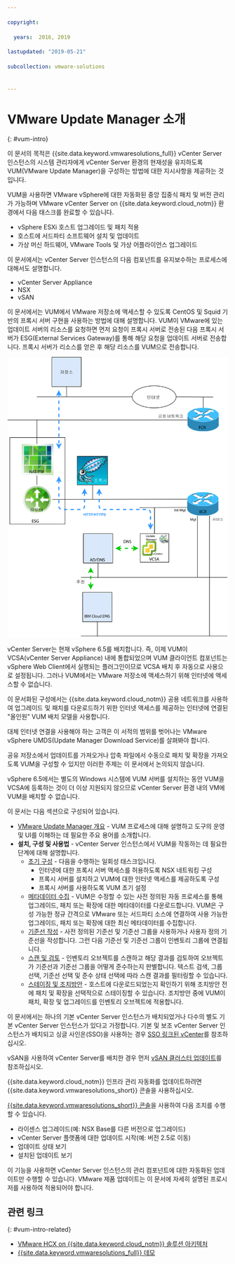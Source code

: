 ```yaml
---

copyright:

  years:  2016, 2019

lastupdated: "2019-05-21"

subcollection: vmware-solutions


---
```


# VMware Update Manager 소개
{: #vum-intro}

이 문서의 목적은 {{site.data.keyword.vmwaresolutions_full}} vCenter Server 인스턴스의 시스템 관리자에게 vCenter Server 환경의 현재성을 유지하도록 VUM(VMware Update Manager)을 구성하는 방법에 대한 지시사항을 제공하는 것입니다.

VUM을 사용하면 VMware vSphere에 대한 자동화된 중앙 집중식 패치 및 버전 관리가 가능하며 VMware vCenter Server on {{site.data.keyword.cloud_notm}} 환경에서 다음 태스크를 완료할 수 있습니다.
* vSphere ESXi 호스트 업그레이드 및 패치 적용
* 호스트에 서드파티 소프트웨어 설치 및 업데이트
* 가상 머신 하드웨어, VMware Tools 및 가상 어플라이언스 업그레이드

이 문서에서는 vCenter Server 인스턴스의 다음 컴포넌트를 유지보수하는 프로세스에 대해서도 설명합니다.
* vCenter Server Appliance
* NSX
* vSAN

이 문서에서는 VUM에서 VMware 저장소에 액세스할 수 있도록 CentOS 및 Squid 기반의 프록시 서버 구현을 사용하는 방법에 대해 설명합니다. VUM이 VMware에 있는 업데이트 서버의 리소스를 요청하면 먼저 요청이 프록시 서버로 전송된 다음 프록시 서버가 ESG(External Services Gateway)를 통해 해당 요청을 업데이트 서버로 전송합니다. 프록시 서버가 리소스를 얻은 후 해당 리소스를 VUM으로 전송합니다.

![개요 다이어그램](../../images/vum-vcsproxy.svg "개요 다이어그램")

vCenter Server는 현재 vSphere 6.5를 배치합니다. 즉, 이제 VUM이 VCSA(vCenter Server Appliance) 내에 통합되었으며 VUM 클라이언트 컴포넌트는 vSphere Web Client에서 실행되는 플러그인이므로 VCSA 배치 후 자동으로 사용으로 설정됩니다. 그러나 VUM에서는 VMware 저장소에 액세스하기 위해 인터넷에 액세스할 수 없습니다.

이 문서화된 구성에서는 {{site.data.keyword.cloud_notm}} 공용 네트워크를 사용하여 업그레이드 및 패치를 다운로드하기 위한 인터넷 액세스를 제공하는 인터넷에 연결된 "올인원" VUM 배치 모델을 사용합니다.

대체 인터넷 연결을 사용해야 하는 고객은 이 서적의 범위를 벗어나는 VMware vSphere UMDS(Update Manager Download Service)를 살펴봐야 합니다.

공유 저장소에서 업데이트를 가져오거나 압축 파일에서 수동으로 패치 및 확장을 가져오도록 VUM을 구성할 수 있지만 이러한 주제는 이 문서에서 논의되지 않습니다.

vSphere 6.5에서는 별도의 Windows 시스템에 VUM 서버를 설치하는 동안 VUM을 VCSA에 등록하는 것이 더 이상 지원되지 않으므로 vCenter Server 환경 내의 VM에 VUM을 배치할 수 없습니다.

이 문서는 다음 섹션으로 구성되어 있습니다.
* [VMware Update Manager 개요](/docs/services/vmwaresolutions/archiref/vum?topic=vmware-solutions-vum-overview) - VUM 프로세스에 대해 설명하고 도구의 운영 및 UI를 이해하는 데 필요한 주요 용어를 소개합니다.
* **설치, 구성 및 사용법** - vCenter Server 인스턴스에서 VUM을 작동하는 데 필요한 단계에 대해 설명합니다.
  - [초기 구성](/docs/services/vmwaresolutions/archiref/vum?topic=vmware-solutions-vum-init-config) - 다음을 수행하는 일회성 태스크입니다.
      - 인터넷에 대한 프록시 서버 액세스를 허용하도록 NSX 네트워킹 구성
      - 프록시 서버를 설치하고 VUM에 대한 인터넷 액세스를 제공하도록 구성
      - 프록시 서버를 사용하도록 VUM 초기 설정
  - [메타데이터 수집](/docs/services/vmwaresolutions/archiref/vum?topic=vmware-solutions-vum-metadata) - VUM은 수정할 수 있는 사전 정의된 자동 프로세스를 통해 업그레이드, 패치 또는 확장에 대한 메타데이터를 다운로드합니다. VUM은 구성 가능한 정규 간격으로 VMware 또는 서드파티 소스에 연결하여 사용 가능한 업그레이드, 패치 또는 확장에 대한 최신 메타데이터를 수집합니다.
  - [기준선 작성](/docs/services/vmwaresolutions/archiref/vum?topic=vmware-solutions-vum-baselines) - 사전 정의된 기준선 및 기준선 그룹을 사용하거나 사용자 정의 기준선을 작성합니다. 그런 다음 기준선 및 기준선 그룹이 인벤토리 그룹에 연결됩니다.
  - [스캔 및 검토](/docs/services/vmwaresolutions/archiref/vum?topic=vmware-solutions-vum-scanning) - 인벤토리 오브젝트를 스캔하고 해당 결과를 검토하여 오브젝트가 기준선과 기준선 그룹을 어떻게 준수하는지 판별합니다. 텍스트 검색, 그룹 선택, 기준선 선택 및 준수 상태 선택에 따라 스캔 결과를 필터링할 수 있습니다.
  - [스테이징 및 조치방안](/docs/services/vmwaresolutions/archiref/vum?topic=vmware-solutions-vum-staging) - 호스트에 다운로드되었는지 확인하기 위해 조치방안 전에 패치 및 확장을 선택적으로 스테이징할 수 있습니다. 조치방안 중에 VUM이 패치, 확장 및 업그레이드를 인벤토리 오브젝트에 적용합니다.

이 문서에서는 하나의 기본 vCenter Server 인스턴스가 배치되었거나 다수의 별도 기본 vCenter Server 인스턴스가 있다고 가정합니다. 기본 및 보조 vCenter Server 인스턴스가 배치되고 싱글 사인온(SSO)을 사용하는 경우 [SSO 링크된 vCenter](/docs/services/vmwaresolutions/archiref/vum?topic=vmware-solutions-vum-updating-vcsa)를 참조하십시오.

vSAN을 사용하여 vCenter Server를 배치한 경우 먼저 [vSAN 클러스터 업데이트](/docs/services/vmwaresolutions/archiref/vum?topic=vmware-solutions-vum-updating-vsan)를 참조하십시오.

{{site.data.keyword.cloud_notm}} 인프라 관리 자동화를 업데이트하려면 {{site.data.keyword.vmwaresolutions_short}} 콘솔을 사용하십시오.

[{{site.data.keyword.vmwaresolutions_short}} 콘솔](https://cloud.ibm.com/infrastructure/vmware-solutions/console)을 사용하여 다음 조치를 수행할 수 있습니다.
*	라이센스 업그레이드(예: NSX Base를 다른 버전으로 업그레이드)
*	vCenter Server 플랫폼에 대한 업데이트 시작(예: 버전 2.5로 이동)
*	업데이트 상태 보기
*	설치된 업데이트 보기

이 기능을 사용하면 vCenter Server 인스턴스의 관리 컴포넌트에 대한 자동화된 업데이트만 수행할 수 있습니다. VMware 제품 업데이트는 이 문서에 자세히 설명된 프로시저를 사용하여 적용되어야 합니다.

## 관련 링크
{: #vum-intro-related}

* [VMware HCX on {{site.data.keyword.cloud_notm}} 솔루션 아키텍처](/docs/services/vmwaresolutions/services?topic=vmware-solutions-hcx-archi-intro#hcx-archi-intro)
* [{{site.data.keyword.vmwaresolutions_full}} 데모](https://www.ibm.com/demos/collection/IBM-Cloud-for-VMware-Solutions/)

